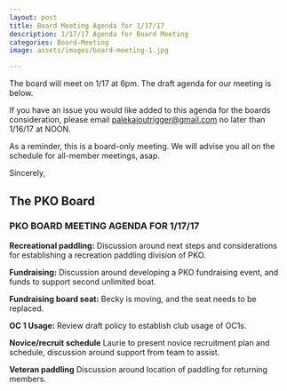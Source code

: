 ```yaml
---
layout: post
title: Board Meeting Agenda for 1/17/17
description: 1/17/17 Agenda for Board Meeting
categories: Board-Meeting
image: assets/images/board-meeting-1.jpg

---
```

The board will meet on 1/17 at 6pm. The draft agenda for our meeting is below. 

If you have an issue you would like added to this agenda for the boards consideration, please email palekaioutrigger@gmail.com no later than 1/16/17 at NOON.

As a reminder, this is a board-only meeting. We will advise you all on the schedule for all-member meetings, asap.

Sincerely,

The PKO Board
------------------------------

### PKO BOARD MEETING AGENDA FOR 1/17/17

**Recreational paddling:**
Discussion around next steps and considerations for establishing a recreation paddling division of PKO.

**Fundraising:**
Discussion around developing a PKO fundraising event, and funds to support second unlimited boat.

**Fundraising board seat:**
Becky is moving, and the seat needs to be replaced.

**OC 1 Usage:**
Review draft policy to establish club usage of OC1s.

**Novice/recruit schedule**
Laurie to present novice recruitment plan and schedule, discussion around support from team to assist.

**Veteran paddling**
Discussion around location of paddling for returning members.